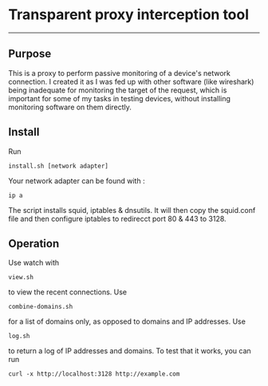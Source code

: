 # Transparent proxy interception tool
-------------------------------------

## Purpose

This is a proxy to perform passive monitoring of a device's network connection. 
I created it as I was fed up with other software (like wireshark) being inadequate for monitoring the target of the request, which is important for some of my tasks in testing devices, without installing monitoring software on them directly.

## Install

Run
```console 
install.sh [network adapter] 
```
Your network adapter can be found with :
```console
ip a
```
 The script installs squid, iptables & dnsutils. It will then copy the squid.conf file and then configure iptables to redirecct port 80 & 443 to 3128.

## Operation

Use watch with 
```console 
view.sh 
```
 to view the recent connections. Use
```console
combine-domains.sh 
``` 
for a list of domains only, as opposed to domains and IP addresses. Use
```console
log.sh
```
to return a log of IP addresses and domains. 
To test that it works, you can run
```console
curl -x http://localhost:3128 http://example.com
```
